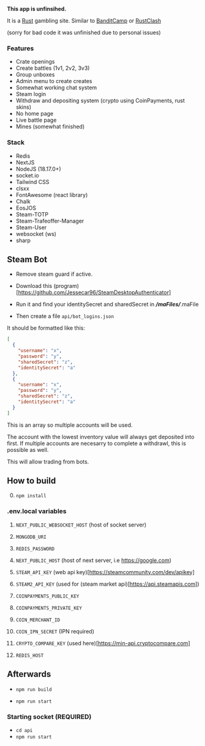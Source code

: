 **This app is unfinsihed.**

It is a [Rust](https://store.steampowered.com/agecheck/app/252490/) gambling site. Similar to [BanditCamp](https://bandit.camp) or [RustClash](https://rustclash.com)

(sorry for bad code it was unfinished due to personal issues)

### Features
* Crate openings
* Create battles (1v1, 2v2, 3v3)
* Group unboxes
* Admin menu to create creates
* Somewhat working chat system
* Steam login
* Withdraw and depositing system (crypto using CoinPayments, rust skins)
* No home page
* Live battle page
* Mines (somewhat finished)

### Stack
* Redis
* NextJS
* NodeJS (18.17.0+)
* socket.io
* Tailwind CSS
* clsxx
* FontAwesome (react library)
* Chalk
* EosJOS
* Steam-TOTP
* Steam-Trafeoffer-Manager
* Steam-User
* websocket (ws)
* sharp

## Steam Bot
* Remove steam guard if active.
* Download this (program)[https://github.com/Jessecar96/SteamDesktopAuthenticator]
* Run it and find your identitySecret and sharedSecret in ***/maFiles/***.maFile

* Then create a file `api/bot_logins.json`

It should be formatted like this:
```json
[
  {
    "username": "x",
    "password": "y",
    "sharedSecret": "z",
    "identitySecret": "a"
  },
  {
    "username": "x",
    "password": "y",
    "sharedSecret": "z",
    "identitySecret": "a"
  }
]
```
This is an array so multiple accounts will be used.

The account with the lowest inventory value will always get deposited into first. If multiple accounts are necesarry to complete a withdrawl, this is possible as well.

This will allow trading from bots.


## How to build
0. `npm install`

### .env.local variables

 1. `NEXT_PUBLIC_WEBSOCKET_HOST` (host of socket server)

 2. `MONGODB_URI`

 3. `REDIS_PASSWORD`

 4. `NEXT_PUBLIC_HOST` (host of next server, i.e https://google.com)

 5. `STEAM_API_KEY` (web api key)[https://steamcommunity.com/dev/apikey]

 6. `STEAM2_API_KEY` (used for (steam market api)[https://api.steamapis.com])

 7. `COINPAYMENTS_PUBLIC_KEY`

 8. `COINPAYMENTS_PRIVATE_KEY`

 9. `COIN_MERCHANT_ID`

 10. `COIN_IPN_SECRET` (IPN required)

 11. `CRYPTO_COMPARE_KEY` (used here)[https://min-api.cryptocompare.com]

 12. `REDIS_HOST`

## Afterwards

* `npm run build`

* `npm run start`

### Starting socket **(REQUIRED)**

* `cd api`
* `npm run start`